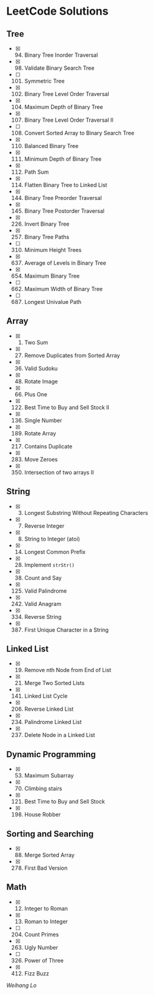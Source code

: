 # LeetCode Solutions

## Tree

- [x] 0094. Binary Tree Inorder Traversal
- [x] 0098. Validate Binary Search Tree
- [ ] 0101. Symmetric Tree
- [x] 0102. Binary Tree Level Order Traversal
- [x] 0104. Maximum Depth of Binary Tree
- [x] 0107. Binary Tree Level Order Traversal II
- [ ] 0108. Convert Sorted Array to Binary Search Tree
- [x] 0110. Balanced Binary Tree
- [x] 0111. Minimum Depth of Binary Tree
- [x] 0112. Path Sum
- [x] 0114. Flatten Binary Tree to Linked List
- [x] 0144. Binary Tree Preorder Traversal
- [x] 0145. Binary Tree Postorder Traversal
- [x] 0226. Invert Binary Tree
- [x] 0257. Binary Tree Paths
- [ ] 0310. Minimum Height Trees
- [x] 0637. Average of Levels in Binary Tree
- [x] 0654. Maximum Binary Tree
- [ ] 0662. Maximum Width of Binary Tree
- [ ] 0687. Longest Univalue Path

## Array

- [x] 0001. Two Sum
- [x] 0027. Remove Duplicates from Sorted Array
- [x] 0036. Valid Sudoku
- [x] 0048. Rotate Image
- [x] 0066. Plus One
- [x] 0122. Best Time to Buy and Sell Stock II
- [x] 0136. Single Number
- [x] 0189. Rotate Array
- [x] 0217. Contains Duplicate
- [x] 0283. Move Zeroes
- [x] 0350. Intersection of two arrays II

## String

- [x] 0003. Longest Substring Without Repeating Characters
- [x] 0007. Reverse Integer
- [x] 0008. String to Integer (atoi)
- [x] 0014. Longest Common Prefix
- [x] 0028. Implement `strStr()`
- [x] 0038. Count and Say 
- [x] 0125. Valid Palindrome
- [x] 0242. Valid Anagram
- [x] 0334. Reverse String
- [x] 0387. First Unique Character in a String

## Linked List

- [x] 0019. Remove nth Node from End of List
- [x] 0021. Merge Two Sorted Lists
- [x] 0141. Linked List Cycle
- [x] 0206. Reverse Linked List
- [x] 0234. Palindrome Linked List
- [x] 0237. Delete Node in a Linked List

## Dynamic Programming

- [x] 0053. Maximum Subarray
- [x] 0070. Climbing stairs
- [x] 0121. Best Time to Buy and Sell Stock
- [x] 0198. House Robber

## Sorting and Searching

- [x] 0088. Merge Sorted Array
- [x] 0278. First Bad Version

## Math

- [x] 0012. Integer to Roman
- [x] 0013. Roman to Integer
- [ ] 0204. Count Primes
- [x] 0263. Ugly Number
- [ ] 0326. Power of Three
- [x] 0412. Fizz Buzz

_Weihang Lo_
